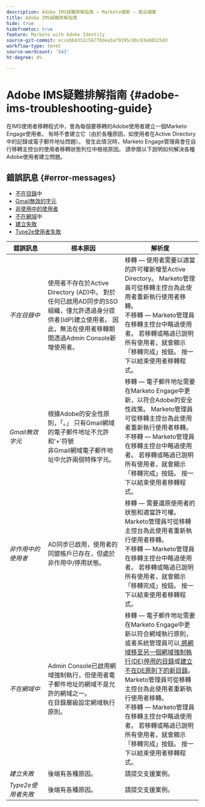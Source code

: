 ```yaml
---
description: Adobe IMS疑難排解指南 — Marketo檔案 — 產品檔案
title: Adobe IMS疑難排解指南
hide: true
hidefromtoc: true
feature: Marketo with Adobe Identity
source-git-commit: eccebb8352c56770dea5af9395c8bc83a08525dd
workflow-type: tm+mt
source-wordcount: '543'
ht-degree: 0%

---
```


# Adobe IMS疑難排解指南 {#adobe-ims-troubleshooting-guide}

在IMS使用者移轉程式中，會為每個要移轉的Adobe使用者建立一個Marketo Engage使用者。 有時不會建立它（由於各種原因，如使用者在Active Directory中的記錄或電子郵件地址問題）。 發生此情況時，Marketo Engage管理員會在自行移轉主控台的使用者移轉狀態列位中檢視原因。 請參閱以下說明如何解決各種Adobe使用者建立問題。

## 錯誤訊息 {#error-messages}

* <a href="#not-in-directory">不在目錄</a>中
* <a href="#gmail-invalid-character">Gmail無效的字元</a>
* <a href="#inactive-user">非使用中的使用者</a>
* <a href="#not-in-domain">不在網域</a>中
* <a href="#create-failure">建立失敗</a>
* <a href="#type2e-user-failure">Type2e使用者失敗</a>



<table>
<thead>
  <tr>
    <th style="width:20%">錯誤訊息</th>
    <th style="width:40%">根本原因</th>
    <th style="width:40%">解析度</th>
  </tr>
  </thead>
<tbody>
  <tr>
    <td><i><a id="not-in-directory">不在目錄中</a></i></td>
    <td>使用者不存在於Active Directory (AD)中。 對於任何已啟用AD同步的SSO組織，僅允許透過身分提供者(IdP)建立使用者。 因此，無法在使用者移轉期間透過Admin Console新增使用者。</td>
    <td>移轉 — 使用者需要以適當的許可權新增至Active Directory。 Marketo管理員可從移轉主控台為此使用者重新執行使用者移轉。 
    <br>不移轉 — Marketo管理員在移轉主控台中略過使用者。 若移轉或略過已說明所有使用者，就會顯示「移轉完成」按鈕。 按一下以結束使用者移轉程式。</td>
  </tr>
  <tr>
    <td><i><a id="gmail-invalid-character">Gmail無效字元</a></i></td>
    <td>根據Adobe的安全性原則，「。」 只有Gmail網域的電子郵件地址不允許和'+'符號  
    <br>非Gmail網域電子郵件地址中允許兩個特殊字元。 </td>
    <td>移轉 — 電子郵件地址需要在Marketo Engage中更新，以符合Adobe的安全性政策。 Marketo管理員可從移轉主控台為此使用者重新執行使用者移轉。<br>不移轉 — Marketo管理員在移轉主控台中略過使用者。 若移轉或略過已說明所有使用者，就會顯示「移轉完成」按鈕。 按一下以結束使用者移轉程式。</td>
  </tr>
  <tr>
    <td><i><a id="inactive-user">非作用中的使用者</a></i></td>
    <td>AD同步已啟用，使用者的同盟帳戶已存在，但處於非作用中/停用狀態。</td>
    <td>移轉 — 需要還原使用者的狀態和適當許可權。 Marketo管理員可從移轉主控台為此使用者重新執行使用者移轉。
    <br>不移轉 — Marketo管理員在移轉主控台中略過使用者。 若移轉或略過已說明所有使用者，就會顯示「移轉完成」按鈕。 按一下以結束使用者移轉程式。</td>
  </tr>
  <tr>
    <td><i><a id="not-in-domain">不在網域中</a></i></td>
    <td>Admin Console已啟用網域強制執行，但使用者電子郵件地址的網域不是允許的網域之一。 
    <br>在目錄層級設定網域執行原則。</td>
    <td>移轉 — 電子郵件地址需要在Marketo Engage中更新以符合網域執行原則，或者系統管理員可以<a href="https://helpx.adobe.com/enterprise/using/manage-domains-directories.html#move-domains-across-directories"> 
    將網域移至另一個網域強制執行(DE)停用的目錄</a>或<a href="https://helpx.adobe.com/tw/enterprise/using/set-up-identity.html">建立不在DE原則下的新目錄</a>。 Marketo管理員可從移轉主控台為此使用者重新執行使用者移轉。 <br>不移轉 — Marketo管理員在移轉主控台中略過使用者。 若移轉或略過已說明所有使用者，就會顯示「移轉完成」按鈕。 按一下以結束使用者移轉程式。</td>
  </tr>
  <tr>
    <td><i><a id="create-failure">建立失敗</a></i></td>
    <td>後端有各種原因。</td>
    <td>請提交支援案例。</td>
  </tr>
  <tr>
    <td><i><a id="type2e-user-failure">Type2e使用者失敗</a></i></td>
    <td>後端有各種原因。</td>
    <td>請提交支援案例。</td>
  </tr>
</tbody>
</table>
